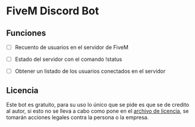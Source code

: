 # FiveM Discord Bot

## Funciones

- [ ] Recuento de usuarios en el servidor de FiveM
- [ ] Estado del servidor con el comando !status
- [ ] Obtener un listado de los usuarios conectados en el servidor


## Licencia

Este bot es gratuito, para su uso lo único que se pide es que se de credito al autor, si esto no se lleva a cabo como pone en el [archivo de licencia](LICENSE), se tomarán acciones legales contra la persona o la empresa.